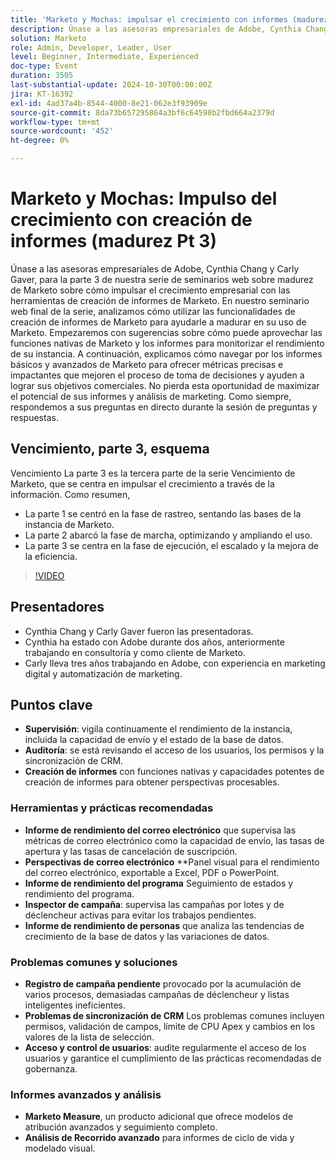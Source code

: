```yaml
---
title: 'Marketo y Mochas: impulsar el crecimiento con informes (madurez Pt 3)'
description: Únase a las asesoras empresariales de Adobe, Cynthia Chang y Carly Gaver, en la parte 3 de la serie de seminarios web Marketo Madurez, para explorar cómo aprovechar las herramientas de creación de informes de Marketo para impulsar el crecimiento empresarial, supervisar el rendimiento y ofrecer métricas impactantes con preguntas y respuestas en directo.
solution: Marketo
role: Admin, Developer, Leader, User
level: Beginner, Intermediate, Experienced
doc-type: Event
duration: 3505
last-substantial-update: 2024-10-30T00:00:00Z
jira: KT-16392
exl-id: 4ad37a4b-8544-4000-8e21-062e3f93909e
source-git-commit: 8da73b657295864a3bf6c64598b2fbd664a2379d
workflow-type: tm+mt
source-wordcount: '452'
ht-degree: 0%

---
```


# Marketo y Mochas: Impulso del crecimiento con creación de informes (madurez Pt 3)

Únase a las asesoras empresariales de Adobe, Cynthia Chang y Carly Gaver, para la parte 3 de nuestra serie de seminarios web sobre madurez de Marketo sobre cómo impulsar el crecimiento empresarial con las herramientas de creación de informes de Marketo. En nuestro seminario web final de la serie, analizamos cómo utilizar las funcionalidades de creación de informes de Marketo para ayudarle a madurar en su uso de Marketo. Empezaremos con sugerencias sobre cómo puede aprovechar las funciones nativas de Marketo y los informes para monitorizar el rendimiento de su instancia. A continuación, explicamos cómo navegar por los informes básicos y avanzados de Marketo para ofrecer métricas precisas e impactantes que mejoren el proceso de toma de decisiones y ayuden a lograr sus objetivos comerciales. No pierda esta oportunidad de maximizar el potencial de sus informes y análisis de marketing. Como siempre, respondemos a sus preguntas en directo durante la sesión de preguntas y respuestas.

## Vencimiento, parte 3, esquema

Vencimiento La parte 3 es la tercera parte de la serie Vencimiento de Marketo, que se centra en impulsar el crecimiento a través de la información. Como resumen,

* La parte 1 se centró en la fase de rastreo, sentando las bases de la instancia de Marketo.
* La parte 2 abarcó la fase de marcha, optimizando y ampliando el uso.
* La parte 3 se centra en la fase de ejecución, el escalado y la mejora de la eficiencia.

>[!VIDEO](https://video.tv.adobe.com/v/3435407/?learn=on)

## Presentadores

* Cynthia Chang y Carly Gaver fueron las presentadoras.
* Cynthia ha estado con Adobe durante dos años, anteriormente trabajando en consultoría y como cliente de Marketo.
* Carly lleva tres años trabajando en Adobe, con experiencia en marketing digital y automatización de marketing.

## Puntos clave

* **Supervisión**: vigila continuamente el rendimiento de la instancia, incluida la capacidad de envío y el estado de la base de datos.
* **Auditoría**: se está revisando el acceso de los usuarios, los permisos y la sincronización de CRM.
* **Creación de informes** con funciones nativas y capacidades potentes de creación de informes para obtener perspectivas procesables.

### Herramientas y prácticas recomendadas

* **Informe de rendimiento del correo electrónico** que supervisa las métricas de correo electrónico como la capacidad de envío, las tasas de apertura y las tasas de cancelación de suscripción.
* **Perspectivas de correo electrónico** **Panel visual para el rendimiento del correo electrónico, exportable a Excel, PDF o PowerPoint.
* **Informe de rendimiento del programa** Seguimiento de estados y rendimiento del programa.
* **Inspector de campaña**: supervisa las campañas por lotes y de déclencheur activas para evitar los trabajos pendientes.
* **Informe de rendimiento de personas** que analiza las tendencias de crecimiento de la base de datos y las variaciones de datos.

### Problemas comunes y soluciones

* **Registro de campaña pendiente** provocado por la acumulación de varios procesos, demasiadas campañas de déclencheur y listas inteligentes ineficientes.
* **Problemas de sincronización de CRM** Los problemas comunes incluyen permisos, validación de campos, límite de CPU Apex y cambios en los valores de la lista de selección.
* **Acceso y control de usuarios**: audite regularmente el acceso de los usuarios y garantice el cumplimiento de las prácticas recomendadas de gobernanza.

### Informes avanzados y análisis

* **Marketo Measure**, un producto adicional que ofrece modelos de atribución avanzados y seguimiento completo.
* **Análisis de Recorrido avanzado** para informes de ciclo de vida y modelado visual.

